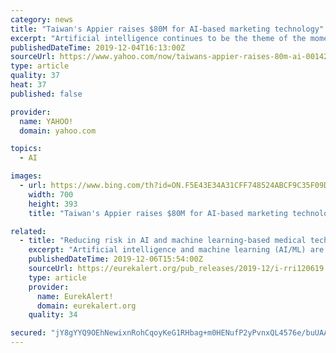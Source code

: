 ```yaml
---
category: news
title: "Taiwan's Appier raises $80M for AI-based marketing technology"
excerpt: "Artificial intelligence continues to be the theme of the moment in enterprise software, and today a company out of Asia that has built a suite of AI-powered marketing and ad tools is announcing a round of funding. Appier, a Taipei-based startup that provides an artificial intelligence engine to brands and retailers to help improve customer ..."
publishedDateTime: 2019-12-04T16:13:00Z
sourceUrl: https://www.yahoo.com/now/taiwans-appier-raises-80m-ai-001426677.html
type: article
quality: 37
heat: 37
published: false

provider:
  name: YAHOO!
  domain: yahoo.com

topics:
  - AI

images:
  - url: https://www.bing.com/th?id=ON.F5E43E34A31CFF748524ABCF9C35F09D
    width: 700
    height: 393
    title: "Taiwan's Appier raises $80M for AI-based marketing technology"

related:
  - title: "Reducing risk in AI and machine learning-based medical technology"
    excerpt: "Artificial intelligence and machine learning (AI/ML) are increasingly transforming the healthcare sector. From spotting malignant tumours to reading CT scans and mammograms, AI/ML-based technology is faster and more accurate than traditional devices - or even the best doctors. But along with the benefits come new risks and regulatory challenges."
    publishedDateTime: 2019-12-06T15:54:00Z
    sourceUrl: https://eurekalert.org/pub_releases/2019-12/i-rri120619.php
    type: article
    provider:
      name: EurekAlert!
      domain: eurekalert.org
    quality: 34

secured: "jY8gYYQ9OEhNewixnRohCqoyKeG1RHbag+m0HENufP2yPvnxQL4576e/buUAAxmRlQ7Ld5gp60UCAALJwrLnsIxuVG6Fax+kry0iVyssq/PgiY4il0KMyLAzO+iqL+Knskxi/iY7LYmo8cavPrJTS0k4IvlJG61rb+JHfTcNd2O2+AVNDUpzNUvAl5J3A71dlJqYEr3OznbGFgFFV43CeIHLcPwK6+JzNu2pO1hLKrimCFgAuvCqxgROKVjJWnclDRcYs1McgfnuhcdX1mbFSA==;Azp4WnLOsNwSCNlSkxVL0g=="
---
```


